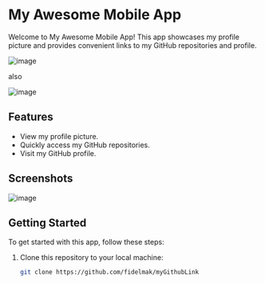 # My Awesome Mobile App

Welcome to My Awesome Mobile App! This app showcases my profile picture and provides convenient links to my GitHub repositories and profile.

![image](https://github.com/fidelmak/myGithubLink/assets/64453973/ef9a10e8-041c-41a0-852b-a69f49a2536e)


also 

![image](https://github.com/fidelmak/myGithubLink/assets/64453973/ead8e4a1-a5f7-4a04-b7ed-d12b82d5c3b1)



## Features

- View my profile picture.
- Quickly access my GitHub repositories.
- Visit my GitHub profile.

## Screenshots

![image](https://github.com/fidelmak/myGithubLink/assets/64453973/862dadac-ecf7-482a-a727-af9d2ae39982)


## Getting Started

To get started with this app, follow these steps:

1. Clone this repository to your local machine:

   ```bash
   git clone https://github.com/fidelmak/myGithubLink
